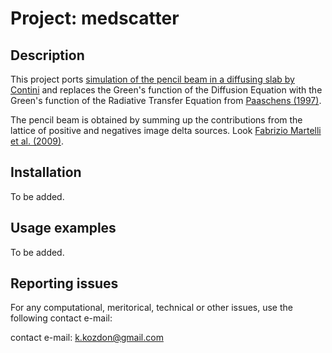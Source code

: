 # Project: medscatter

## Description

This project ports [simulation of the pencil beam in a diffusing slab by Contini](https://github.com/andreafarina/SOLUS/blob/44f188b78a61262fc9eab0ea0b0db7a661dc9f7e/src/fwd/Contini1997.m) and replaces the Green's function of the Diffusion Equation with the Green's function of the Radiative Transfer Equation from [Paaschens (1997)](https://journals.aps.org/pre/abstract/10.1103/PhysRevE.56.1135).

The pencil beam is obtained by summing up the contributions from the lattice of positive and negatives image delta sources. Look [Fabrizio Martelli et al. (2009)](https://opg.optica.org/abstract.cfm?uri=ECBO-2009-7369_1B).

## Installation

To be added.

## Usage examples

To be added.

## Reporting issues

For any computational, meritorical, technical or other issues, use the following contact e-mail:

contact e-mail: [k.kozdon@gmail.com](k.kozdon@gmail.com)
